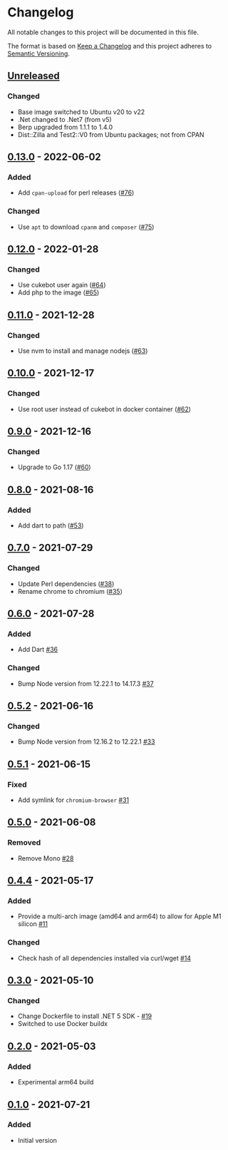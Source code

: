 # Changelog

All notable changes to this project will be documented in this file.

The format is based on [Keep a Changelog](https://keepachangelog.com/en/1.0.0/)
and this project adheres to [Semantic Versioning](https://semver.org/spec/v2.0.0.html).

## [Unreleased]
### Changed
- Base image switched to Ubuntu v20 to v22
- .Net changed to .Net7 (from v5)
- Berp upgraded from 1.1.1 to 1.4.0
- Dist::Zilla and Test2::V0 from Ubuntu packages; not from CPAN

## [0.13.0] - 2022-06-02

### Added
- Add `cpan-upload` for perl releases ([#76](https://github.com/cucumber/build/pull/76))

### Changed
- Use `apt` to download `cpanm` and `composer` ([#75](https://github.com/cucumber/build/pull/75))

## [0.12.0] - 2022-01-28
### Changed
- Use cukebot user again ([#64](https://github.com/cucumber/build/pull/64))
- Add php to the image ([#65](https://github.com/cucumber/build/pull/65))

## [0.11.0] - 2021-12-28
### Changed
- Use nvm to install and manage nodejs ([#63](https://github.com/cucumber/build/pull/63))

## [0.10.0] - 2021-12-17
### Changed
- Use root user instead of cukebot in docker container ([#62](https://github.com/cucumber/build/pull/62))

## [0.9.0] - 2021-12-16
### Changed
- Upgrade to Go 1.17 ([#60](https://github.com/cucumber/build/pull/60))

## [0.8.0] - 2021-08-16
### Added
- Add dart to path ([#53](https://github.com/cucumber/build/pull/53))

## [0.7.0] - 2021-07-29
### Changed
- Update Perl dependencies ([#38](https://github.com/cucumber/build/pull/38))
- Rename chrome to chromium ([#35](https://github.com/cucumber/build/pull/35))

## [0.6.0] - 2021-07-28
### Added
- Add Dart [#36](https://github.com/cucumber/build/pull/36)

### Changed
- Bump Node version from 12.22.1 to 14.17.3 [#37](https://github.com/cucumber/build/pull/37)

## [0.5.2] - 2021-06-16
### Changed
- Bump Node version from 12.16.2 to 12.22.1 [#33](https://github.com/cucumber/build/pull/33)

## [0.5.1] - 2021-06-15
### Fixed
- Add symlink for `chromium-browser` [#31](https://github.com/cucumber/cucumber-build/pull/31)

## [0.5.0] - 2021-06-08
### Removed
- Remove Mono [#28](https://github.com/cucumber/cucumber-build/pull/28)

## [0.4.4] - 2021-05-17
### Added
- Provide a multi-arch image (amd64 and arm64) to allow for Apple M1 silicon [#11](https://github.com/cucumber/cucumber-build/issues/11)

### Changed
- Check hash of all dependencies installed via curl/wget [#14](https://github.com/cucumber/cucumber-build/issues/14)

## [0.3.0] - 2021-05-10
### Changed
- Change Dockerfile to install .NET 5 SDK - [#19](https://github.com/cucumber/cucumber-build/pull/19)
- Switched to use Docker buildx

## [0.2.0] - 2021-05-03
### Added
- Experimental arm64 build

## [0.1.0] - 2021-07-21
### Added
- Initial version

[Unreleased]: https://github.com/cucumber/build/compare/v0.13.0...HEAD
[0.13.0]: https://github.com/cucumber/build/compare/v0.12.0...v0.13.0
[0.12.0]: https://github.com/cucumber/build/compare/v0.11.0...v0.12.0
[0.11.0]: https://github.com/cucumber/build/compare/v0.10.0...v0.11.0
[0.10.0]: https://github.com/cucumber/build/compare/v0.9.0...v0.10.0
[0.9.0]: https://github.com/cucumber/build/compare/v0.8.0...v0.9.0
[0.8.0]: https://github.com/cucumber/build/compare/v0.7.0...v0.8.0
[0.7.0]: https://github.com/cucumber/build/compare/v0.6.0...v0.7.0
[0.6.0]: https://github.com/cucumber/build/compare/v0.5.2...v0.6.0
[0.5.2]: https://github.com/cucumber/build/compare/v0.5.1...v0.5.2
[0.5.1]: https://github.com/cucumber/build/compare/v0.5.0...v0.5.1
[0.5.0]: https://github.com/cucumber/build/compare/v0.4.4...v0.5.0
[0.4.4]: https://github.com/cucumber/build/compare/v0.3.0...v0.4.4
[0.3.0]: https://github.com/cucumber/build/compare/v0.2.0...v0.3.0
[0.2.0]: https://github.com/cucumber/build/compare/v0.1.0...v0.2.0
[0.1.0]: https://github.com/cucumber/build/compare/8680f...v0.1.0
